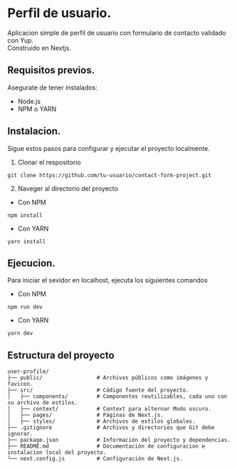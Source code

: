 # Perfil de usuario.

Aplicacion simple de perfil de usuario con formulario de contacto validado con Yup.<br> Construido en Nextjs.

## Requisitos previos.
Asegurate de tener instalados:
- Node.js
- NPM o YARN

## Instalacion.
Sigue estos pasos para configurar y ejecutar el proyecto localmente.
1. Clonar el respositorio

```
git clone https://github.com/tu-usuario/contact-form-project.git
```
2. Naveger al directorio del proyecto
- Con NPM

```
npm install
```
- Con YARN

```
yarn install
```
## Ejecucion.
Para iniciar el sevidor en localhost, ejecuta los siguientes comandos

- Con NPM

```
npm run dev
```
- Con YARN

```
yarn dev
```

## Estructura del proyecto
```
user-profile/
├── public/                 # Archivos públicos como imágenes y favicon.
├── src/                    # Código fuente del proyecto.
│   ├── components/         # Componentes reutilizables, cada uno con su archivo de estilos.
│   ├── context/            # Context para alternar Modo oscuro.
│   ├── pages/              # Páginas de Next.js.
│   ├── styles/             # Archivos de estilos globales.
├── .gitignore              # Archivos y directorios que Git debe ignorar.
├── package.json            # Información del proyecto y dependencias.
├── README.md               # Documentación de configuracion e instalacion local del proyecto.
└── next.config.js          # Configuración de Next.js.
```
